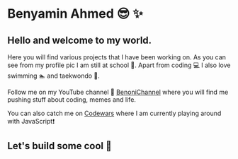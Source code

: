 # Benyamin Ahmed :sunglasses: :sparkles:

## Hello and welcome to my world.

Here you will find various projects that I have been working on. As you can see from my profile pic I am still at school :school:. Apart from coding :computer: I also love swimming :swimmer: and taekwondo :facepunch:.

Follow me on my YouTube channel :movie_camera: [BenoniChannel](https://youtube.com/c/BenoniChannel) where you will find me pushing stuff about coding, memes and life.

You can also catch me on [Codewars](https://www.codewars.com/users/benyaminahmed) where I am currently playing around with JavaScript:exclamation:

## Let's build some cool :shit: 
